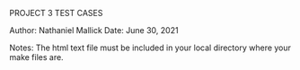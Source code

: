 PROJECT 3 TEST CASES 


Author: Nathaniel Mallick
Date: June 30, 2021


Notes: 
	The html text file must be included in your local directory where your make files are.
	
	
	

